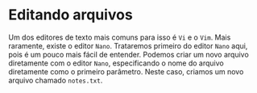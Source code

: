 # Editando arquivos

Um dos editores de texto mais comuns para isso é ``Vi`` e o ``Vim``. Mais raramente, existe o editor ``Nano``. Trataremos primeiro do editor ``Nano`` aqui, pois é um pouco mais fácil de entender. Podemos criar um novo arquivo diretamente com o editor ``Nano``, especificando o nome do arquivo diretamente como o primeiro parâmetro. Neste caso, criamos um novo arquivo chamado ``notes.txt``.
